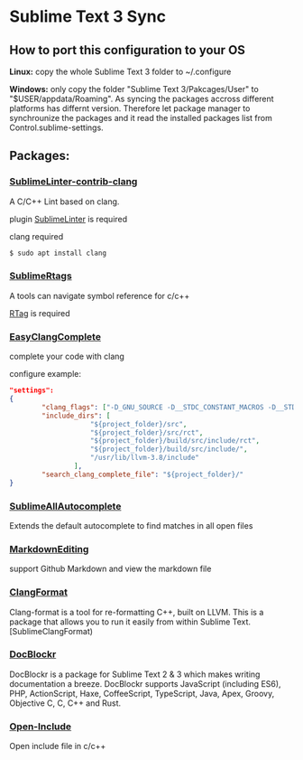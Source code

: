 # Sublime Text 3 Sync
## How to port this configuration to your OS
**Linux:** copy the whole Sublime Text 3 folder to ~/.configure

	
**Windows:** only copy the folder "Sublime Text 3/Pakcages/User" to "$USER/appdata/Roaming". As syncing the packages accross different platforms has differnt version. Therefore let package manager to synchrounize the packages and it read the installed packages list from Control.sublime-settings.

## Packages:

### [SublimeLinter-contrib-clang](https://github.com/nirm03/SublimeLinter-clang)
A C/C++ Lint based on clang.


plugin [SublimeLinter](https://github.com/SublimeLinter/SublimeLinter3) is required

clang required 
```sh
$ sudo apt install clang
```
	
### [SublimeRtags](https://github.com/rampage644/sublime-rtags)
A tools can navigate symbol reference for c/c++


[RTag](https://github.com/Andersbakken/rtags) is required 

### [EasyClangComplete](https://github.com/niosus/EasyClangComplete)
complete your code with clang

configure example:
```json
"settings":
{
		"clang_flags": ["-D_GNU_SOURCE -D__STDC_CONSTANT_MACROS -D__STDC_FORMAT_MACROS -D__STDC_LIMIT_MACROS -Wall -Wextra -Wpointer-arith -Wnon-virtual-dtor -fno-rtti -std=c++11 -Wstrict-aliasing=2 -Wcast-qual -fPIC -fstack-protector-all -Wstack-protector -O3 -DNDEBUG"],
		"include_dirs": [
	                "${project_folder}/src",
	                "${project_folder}/src/rct",
	                "${project_folder}/build/src/include/rct",
	                "${project_folder}/build/src/include/",
	                "/usr/lib/llvm-3.8/include"
	            ],
		"search_clang_complete_file": "${project_folder}/"
}
```

### [SublimeAllAutocomplete](https://github.com/alienhard/SublimeAllAutocomplete)
Extends the default autocomplete to find matches in all open files


### [MarkdownEditing](https://github.com/SublimeText-Markdown/MarkdownEditing)
support Github Markdown and view the markdown file

### [ClangFormat](https://github.com/rosshemsley/)
Clang-format is a tool for re-formatting C++, built on LLVM. This is a package that allows you to run it easily from within Sublime Text.[SublimeClangFormat)

### [DocBlockr](https://github.com/Warin/Sublime/tree/master/DocBlockr)
DocBlockr is a package for Sublime Text 2 & 3 which makes writing documentation a breeze. DocBlockr supports JavaScript (including ES6), PHP, ActionScript, Haxe, CoffeeScript, TypeScript, Java, Apex, Groovy, Objective C, C, C++ and Rust.

### [Open-Include](https://github.com/titoBouzout/Open-Include)
Open include file in c/c++
